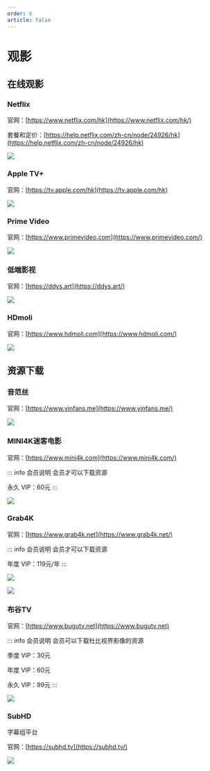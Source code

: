 ```yaml
---
order: 6
article: false
---
```


# 观影

## 在线观影

### Netflix

官网：[https://www.netflix.com/hk](https://www.netflix.com/hk/)

套餐和定价：[https://help.netflix.com/zh-cn/node/24926/hk](https://help.netflix.com/zh-cn/node/24926/hk)

![](https://img.sherry4869.com/blog/movies/share/img_8.jpg)

### Apple TV+

官网：[https://tv.apple.com/hk](https://tv.apple.com/hk)

![](https://img.sherry4869.com/blog/movies/share/img_9.jpg)

### Prime Video

官网：[https://www.primevideo.com](https://www.primevideo.com/)

![](https://img.sherry4869.com/blog/movies/share/img_10.jpg)

### 低端影视

官网：[https://ddys.art](https://ddys.art/)

![](https://img.sherry4869.com/blog/movies/share/img.png)

### HDmoli

官网：[https://www.hdmoli.com](https://www.hdmoli.com/)

![](https://img.sherry4869.com/blog/movies/share/img_1.png)

## 资源下载

### 音范丝

官网：[https://www.yinfans.me](https://www.yinfans.me/)

![](https://img.sherry4869.com/blog/movies/share/img_2.png)

### MINI4K迷客电影

官网：[https://www.mini4k.com](https://www.mini4k.com/)

::: info 会员说明
会员才可以下载资源

永久 VIP：60元
:::

![](https://img.sherry4869.com/blog/movies/share/img_3.jpg)

### Grab4K

官网：[https://www.grab4k.net](https://www.grab4k.net/)

::: info 会员说明
会员才可以下载资源

年度 VIP：119元/年
:::

![](https://img.sherry4869.com/blog/movies/share/img_4.jpg)

![](https://img.sherry4869.com/blog/movies/share/img_5.jpg)

### 布谷TV

官网：[https://www.bugutv.net](https://www.bugutv.net)

::: info 会员说明
会员可以下载杜比视界影像的资源

季度 VIP：30元

年度 VIP：60元

永久 VIP：99元
:::

![](https://img.sherry4869.com/blog/movies/share/img_6.jpg)

### SubHD

字幕组平台

官网：[https://subhd.tv](https://subhd.tv/)

![](https://img.sherry4869.com/blog/movies/share/img_7.png)